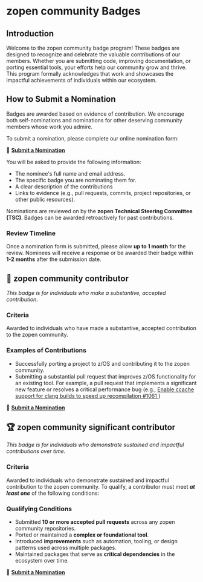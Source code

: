 # zopen community Badges

## Introduction

Welcome to the zopen community badge program! These badges are designed to recognize and celebrate the valuable contributions of our members. Whether you are submitting code, improving documentation, or porting essential tools, your efforts help our community grow and thrive. This program formally acknowledges that work and showcases the impactful achievements of individuals within our ecosystem.


## How to Submit a Nomination

Badges are awarded based on evidence of contribution. We encourage both self-nominations and nominations for other deserving community members whose work you admire.

To submit a nomination, please complete our online nomination form:

📝 [**Submit a Nomination**](https://docs.google.com/forms/d/e/1FAIpQLSdsq902oSpRJPfxZrvE_b3EVKUzY0VMbYPd6CBvrUGSBNgOtQ/viewform?usp=sf_link)

You will be asked to provide the following information:

* The nominee's full name and email address.
* The specific badge you are nominating them for.
* A clear description of the contributions
* Links to evidence (e.g., pull requests, commits, project repositories, or other public resources).

Nominations are reviewed on by the **zopen Technical Steering Committee (TSC)**. Badges can be awarded retroactively for past contributions.

### Review Timeline
Once a nomination form is submitted, please allow **up to 1 month** for the review. Nominees will receive a response or be awarded their badge within **1-2 months** after the submission date.


## 🏅 zopen community contributor

*This badge is for individuals who make a substantive, accepted contribution.*

### Criteria
Awarded to individuals who have made a substantive, accepted contribution to the zopen community.

### Examples of Contributions
* Successfully porting a project to z/OS and contributing it to the zopen community.
* Submitting a substantial pull request that improves z/OS functionality for an existing tool. For example, a pull request that implements a significant new feature or resolves a critical performance bug (e.g., [Enable ccache support for clang builds to speed up recompilation #1061
](https://github.com/zopencommunity/meta/pull/1061))

📝 [**Submit a Nomination**](https://docs.google.com/forms/d/e/1FAIpQLSdsq902oSpRJPfxZrvE_b3EVKUzY0VMbYPd6CBvrUGSBNgOtQ/viewform?usp=sf_link)


## 🏆 zopen community significant contributor

*This badge is for individuals who demonstrate sustained and impactful contributions over time.*

### Criteria
Awarded to individuals who demonstrate sustained and impactful contribution to the zopen community. To qualify, a contributor must meet ***at least one*** of the following conditions:

### Qualifying Conditions
* Submitted **10 or more accepted pull requests** across any zopen community repositories.
* Ported or maintained a **complex or foundational tool**.
* Introduced **improvements** such as automation, tooling, or design patterns used across multiple packages.
* Maintained packages that serve as **critical dependencies** in the ecosystem over time.

📝 [**Submit a Nomination**](https://docs.google.com/forms/d/e/1FAIpQLSdsq902oSpRJPfxZrvE_b3EVKUzY0VMbYPd6CBvrUGSBNgOtQ/viewform?usp=sf_link)

